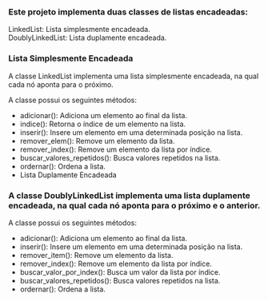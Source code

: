 ### Este projeto implementa duas classes de listas encadeadas:

LinkedList: Lista simplesmente encadeada.  
DoublyLinkedList: Lista duplamente encadeada.  

### Lista Simplesmente Encadeada
A classe LinkedList implementa uma lista simplesmente encadeada, na qual cada nó aponta para o próximo.

A classe possui os seguintes métodos:

* adicionar(): Adiciona um elemento ao final da lista.  
* indice(): Retorna o índice de um elemento na lista.  
* inserir(): Insere um elemento em uma determinada posição na lista.  
* remover_elem(): Remove um elemento da lista.  
* remover_index(): Remove um elemento da lista por índice.  
* buscar_valores_repetidos(): Busca valores repetidos na lista.  
* ordernar(): Ordena a lista.  
* Lista Duplamente Encadeada  

### A classe DoublyLinkedList implementa uma lista duplamente encadeada, na qual cada nó aponta para o próximo e o anterior.

A classe possui os seguintes métodos:

* adicionar(): Adiciona um elemento ao final da lista.  
* inserir(): Insere um elemento em uma determinada posição na lista.  
* remover_item(): Remove um elemento da lista.  
* remover_index(): Remove um elemento da lista por índice.  
* buscar_valor_por_index(): Busca um valor da lista por índice.  
* buscar_valores_repetidos(): Busca valores repetidos na lista.  
* ordernar(): Ordena a lista.  
